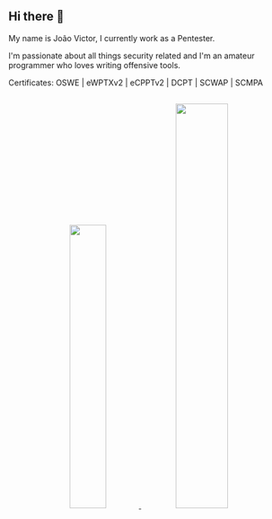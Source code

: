 ## Hi there 👋

My name is João Victor, I currently work as a Pentester.

I'm passionate about all things security related and I'm an amateur programmer who loves writing offensive tools.

Certificates: OSWE | eWPTXv2 | eCPPTv2 | DCPT | SCWAP | SCMPA

##

<div align="center">
  <a href="https://github.com/joaoviictorti">
  <img width="36%" src="https://github-readme-stats.vercel.app/api/top-langs/?username=joaoviictorti&layout=compact&theme=tokyonight"/>
  <img width="43%" src="https://github-readme-stats.vercel.app/api?username=joaoviictorti&show_icons=true&theme=tokyonight"/>
</div>
